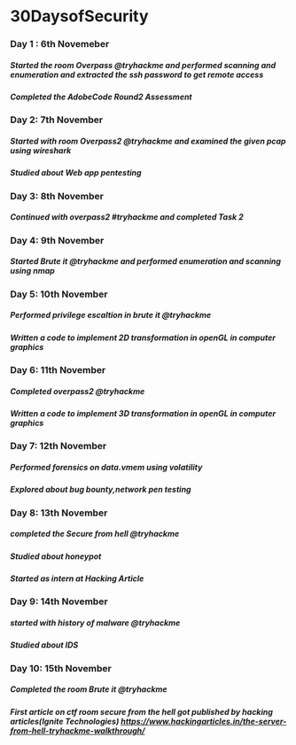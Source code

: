 # 30DaysofSecurity
### Day 1 : 6th Novemeber
##### *Started the room Overpass @tryhackme and performed scanning and enumeration and extracted the ssh password to get remote access*
##### *Completed the AdobeCode Round2 Assessment*


### Day 2: 7th November
##### *Started with room Overpass2 @tryhackme and examined the given pcap using wireshark*
##### *Studied about Web app pentesting*

### Day 3: 8th November
##### *Continued with overpass2 #tryhackme and completed Task 2*

### Day 4: 9th November
##### *Started Brute it @tryhackme and performed enumeration and scanning using nmap*

### Day 5: 10th November
##### *Performed privilege escaltion in brute it @tryhackme*
##### *Written a code to implement 2D transformation in openGL in computer graphics* 


### Day 6: 11th November
##### *Completed overpass2 @tryhackme*
##### *Written a code to implement 3D transformation in openGL in computer graphics* 

### Day 7: 12th November
##### *Performed forensics on data.vmem using volatility*
##### *Explored about bug bounty,network pen testing* 

### Day 8: 13th November
##### *completed the Secure from hell @tryhackme*
##### *Studied about honeypot* 
##### *Started as intern at Hacking Article*

### Day 9: 14th November
##### *started with history of malware @tryhackme*
##### *Studied about IDS*

### Day 10: 15th November
##### *Completed the room Brute it @tryhackme*
##### *First article on ctf room secure from the hell got published by hacking articles(Ignite Technologies)* https://www.hackingarticles.in/the-server-from-hell-tryhackme-walkthrough/

